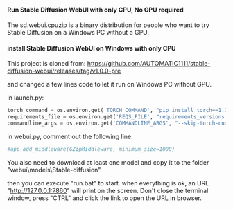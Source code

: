 #### Run Stable Diffusion WebUI with only CPU, No GPU required

The sd.webui.cpuzip is a binary distribution for people who want to try Stable Diffusion on a Windows PC without a GPU.

#### install Stable Diffusion WebUI on Windows with only CPU

 This project is cloned from:
 https://github.com/AUTOMATIC1111/stable-diffusion-webui/releases/tag/v1.0.0-pre

 and changed a few lines code to let it run on Windows PC without GPU.

in launch.py:
```python
torch_command = os.environ.get('TORCH_COMMAND', "pip install torch==1.13.1  torchvision==0.14.1  --index-url https://download.pytorch.org/whl/cpu")
requirements_file = os.environ.get('REQS_FILE', "requirements_versions.txt")
commandline_args = os.environ.get('COMMANDLINE_ARGS', "--skip-torch-cuda-test  --disable-nan-check  --no-half --precision full --use-cpu all")
```
in webui.py, comment out the following line:
```python
#app.add_middleware(GZipMiddleware, minimum_size=1000)
``` 


You also need to download at least one model and copy it to the folder "webui\models\Stable-diffusion"

then you can execute "run.bat" to start.
when everything is ok, an URL "http://127.0.0.1:7860" will print on the screen. Don't close the terminal window, press "CTRL" and click the link to open the URL in browser.

